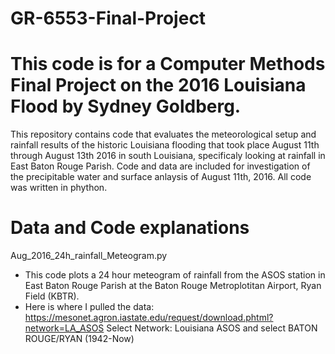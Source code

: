 # GR-6553-Final-Project
# This code is for a Computer Methods Final Project on the 2016 Louisiana Flood by Sydney Goldberg.
This repository contains code that evaluates the meteorological setup and rainfall results of the historic Louisiana flooding that took place August 11th through August 13th 2016 in south Louisiana, specificaly looking at rainfall in East Baton Rouge Parish. Code and data are included for investigation of the precipitable water and surface anlaysis of August 11th, 2016. All code was written in phython.
# Data and Code explanations
  Aug_2016_24h_rainfall_Meteogram.py
 - This code plots a 24 hour meteogram of rainfall from the ASOS station in East Baton Rouge Parish at the Baton Rouge Metroplotitan Airport, Ryan Field (KBTR).
 - Here is where I pulled the data: https://mesonet.agron.iastate.edu/request/download.phtml?network=LA_ASOS
  Select Network: Louisiana ASOS and select BATON ROUGE/RYAN (1942-Now)

